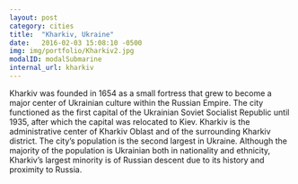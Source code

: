 ```yaml
---
layout: post
category: cities
title:  "Kharkiv, Ukraine"
date:   2016-02-03 15:08:10 -0500
img: img/portfolio/Kharkiv2.jpg
modalID: modalSubmarine
internal_url: kharkiv
---
```

Kharkiv was founded in 1654 as a small fortress that grew to become a major center of Ukrainian culture within the Russian Empire.  The city functioned as the first capital of the Ukrainian Soviet Socialist Republic until 1935, after which the capital was relocated to Kiev. Kharkiv is the administrative center of Kharkiv Oblast and of the surrounding Kharkiv district.  The city’s population is the second largest in Ukraine.  Although the majority of the population is Ukrainian both in nationality and ethnicity, Kharkiv’s largest minority is of Russian descent due to its history and proximity to Russia.

[flat-icons-link]: https://sellfy.com/p/8Q9P/jV3VZ/
